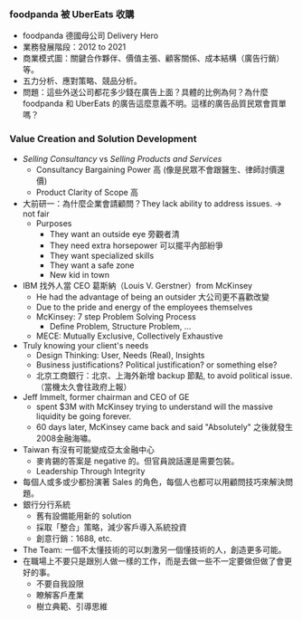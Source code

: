 
### foodpanda 被 UberEats 收購

* foodpanda 德國母公司 Delivery Hero
* 業務發展階段：2012 to 2021
* 商業模式圖：關鍵合作夥伴、價值主張、顧客關係、成本結構（廣告行銷）等。
* 五力分析、應對策略、競品分析。
* 問題：這些外送公司都花多少錢在廣告上面？具體的比例為何？為什麼 foodpanda 和 UberEats 的廣告這麼意義不明。這樣的廣告品質民眾會買單嗎？

### Value Creation and Solution Development

* *Selling Consultancy* vs *Selling Products and Services*
	* Consultancy Bargaining Power 高 (像是民眾不會跟醫生、律師討價還價)
	* Product Clarity of Scope 高
* 大前研一：為什麼企業會請顧問？They lack ability to address issues. -> not fair
	* Purposes
		* They want an outside eye 旁觀者清
		* They need extra horsepower 可以擺平內部紛爭
		* They want specialized skills 
		* They want a safe zone
		* New kid in town
* IBM 找外人當 CEO 葛斯納（Louis V. Gerstner）from McKinsey
	* He had the advantage of being an outsider 大公司更不喜歡改變
	* Due to the pride and energy of the employees themselves
	* McKinsey: 7 step Problem Solving Process
		* Define Problem, Structure Problem, ...
	* MECE: Mutually Exclusive, Collectively Exhaustive
* Truly knowing your client's needs
	* Design Thinking: User, Needs (Real), Insights
	* Business justifications? Political justification? or something else?
	* 北京工商銀行：北京、上海外新增 backup 節點, to avoid political issue. （當機太久會往政府上報） 
* Jeff Immelt, former chairman and CEO of GE
	* spent $3M with McKinsey trying to understand will the massive liquidity be going forever.
	* 60 days later, McKinsey came back and said "Absolutely" 之後就發生2008金融海嘯。
* Taiwan 有沒有可能變成亞太金融中心
	* 麥肯錫的答案是 negative 的。但官員說話還是需要包裝。
	* Leadership Through Integrity
* 每個人或多或少都扮演著 Sales 的角色，每個人也都可以用顧問技巧來解決問題。
* 銀行分行系統
	* 舊有設備能用新的 solution
	* 採取「整合」策略，減少客戶導入系統投資
	* 創意行銷：1688, etc.
* The Team: 一個不太懂技術的可以刺激另一個懂技術的人，創造更多可能。
* 在職場上不要只是跟別人做一樣的工作，而是去做一些不一定要做但做了會更好的事。
	* 不要自我設限
	* 瞭解客戶產業
	* 樹立典範、引導思維